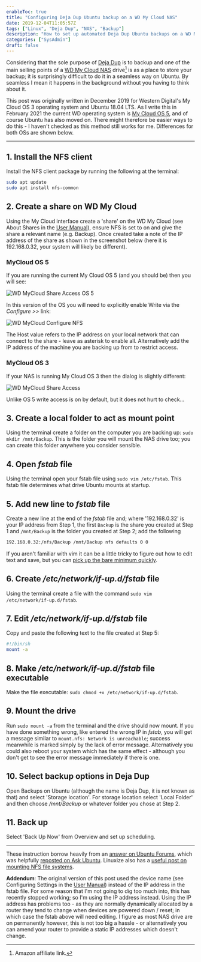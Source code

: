 ```yaml
---
enableToc: true
title: "Configuring Deja Dup Ubuntu backup on a WD My Cloud NAS"
date: 2019-12-04T11:05:57Z
tags: ["Linux", "Deja Dup", "NAS", "Backup"]
description: "How to set up automated Deja Dup Ubuntu backups on a WD My Cloud NAS"
categories: ["SysAdmin"]
draft: false
---
```


Considering that the sole purpose of [Deja Dup](https://wiki.gnome.org/Apps/DejaDup) is to backup and one of the main selling points of a [WD My Cloud NAS](https://amzn.to/2MsLti5) drive[^1]  is as a place to store your backup; it is surprisingly difficult to do it in a seamless way on Ubuntu.  By seamless I mean it happens in the background without you having to think about it.

This post was originally written in December 2019 for Western Digital's My Cloud OS 3 operating system and Ubuntu 18.04 LTS.  As I write this in February 2021 the current WD operating system is [My Cloud OS 5](https://shop.westerndigital.com/support/software/my-cloud-os), and of course Ubuntu has also moved on.  There might therefore be easier ways to do this - I haven't checked as this method still works for me.  Differences for both OSs are shown below.

[^1]: Amazon affiliate link.


---
## 1. Install the NFS client

Install the NFS client package by running the following at the terminal:

```bash
sudo apt update
sudo apt install nfs-common
```

## 2. Create a share on WD My Cloud  

Using the My Cloud interface create a 'share' on the WD My Cloud (see About Shares in the [User Manual](https://products.wdc.com/library/UM/ENG/4779-705145.pdf)), ensure NFS is set to on and give the share a relevant name (e.g. Backup).  Once created take a note of the IP address of the share as shown in the screenshot below (here it is 192.168.0.32, your system will likely be different). 


### MyCloud OS 5

If you are running the current My Cloud OS 5 (and you should be) then you will see:

![WD MyCloud Share Access OS 5](https://www.preciouschicken.com/blog/images/share_access_5.png)

In this version of the OS you will need to explicitly enable Write via the *Configure >>* link:

![WD MyCloud Configure NFS](https://www.preciouschicken.com/blog/images/nfs_configure.png)

The Host value refers to the IP address on your local network that can connect to the share - leave as asterisk to enable all.  Alternatively add the IP address of the machine you are backing up from to restrict access.

### MyCloud OS 3

If your NAS is running My Cloud OS 3 then the dialog is slightly different:

![WD MyCloud Share Access](https://www.preciouschicken.com/blog/images/share_access.png)

Unlike OS 5 write access is on by default, but it does not hurt to check...


## 3. Create a local folder to act as mount point

Using the terminal create a folder on the computer you are backing up: `sudo mkdir /mnt/Backup`.  This is the folder you will mount the NAS drive too; you can create this folder anywhere you consider sensible.

## 4. Open *fstab* file 

Using the terminal open your fstab file using `sudo vim /etc/fstab`. This fstab file determines what drive Ubuntu mounts at startup.

## 5.  Add new line to *fstab* file

Create a new line at the end of the *fstab* file and; where '192.168.0.32' is your IP address from Step 1, the first `Backup` is the share you created at Step 1 and `/mnt/Backup` is the folder you created at Step 2; add the following 

```bash
192.168.0.32:/nfs/Backup /mnt/Backup nfs defaults 0 0
```

If you aren't familiar with vim it can be a little tricky to figure out how to edit text and save, but you can [pick up the bare minimum quickly](https://yos.io/2013/07/10/learn-vim-in-5-minutes/).

## 6.  Create */etc/network/if-up.d/fstab* file  

Using the terminal create a file with the command `sudo vim /etc/network/if-up.d/fstab`.

## 7.  Edit */etc/network/if-up.d/fstab* file

Copy and paste the following text to the file created at Step 5:

```bash
#!/bin/sh
mount -a
```

## 8.  Make */etc/network/if-up.d/fstab* file executable

Make the file executable: `sudo chmod +x /etc/network/if-up.d/fstab`.

## 9.  Mount the drive  

Run `sudo mount -a` from the terminal and the drive should now mount.  If you have done something wrong, like entered the wrong IP in *fstab*, you will get a message similar to `mount.nfs: Network is unreachable`; success meanwhile is marked simply by the lack of error message.  Alternatively you could also reboot your system which has the same effect - although you don't get to see the error message immediately if there is one.

## 10.  Select backup options in Deja Dup

Open Backups on Ubuntu (although the name is Deja Dup, it is not known as that) and select 'Storage location'.  For storage location select 'Local Folder' and then choose */mnt/Backup* or whatever folder you chose at Step 2.

## 11.  Back up  

Select 'Back Up Now' from Overview and set up scheduling.

---

These instruction borrow heavily from an [answer on Ubuntu Forums](https://ubuntuforums.org/showthread.php?t=2392742&p=13795542#post13795542), which was helpfully [reposted on Ask Ubuntu](https://askubuntu.com/a/1153732).  Linuxize also has a [useful post on mounting NFS file systems](https://linuxize.com/post/how-to-mount-an-nfs-share-in-linux/).

**Addendum**: The original version of this post used the device name (see Configuring Settings in the [User Manual](https://products.wdc.com/library/UM/ENG/4779-705145.pdf)) instead of the IP address in the fstab file.  For some reason that I'm not going to dig too much into, this has recently stopped working; so I'm using the IP address instead.  Using the IP address has problems too - as they are normally dynamically allocated by a router they tend to change when devices are powered down / reset; in which case the fstab above will need editing.  I figure as most NAS drive are on permanently however, this is not too big a hassle - or alternatively you can amend your router to provide a static IP addresses which doesn't change.

